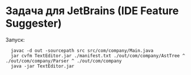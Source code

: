 # Задача для JetBrains (IDE Feature Suggester)
Запуск: 
  ```<>
    javac -d out -sourcepath src src/com/company/Main.java
    jar cvfm TextEditor.jar ./manifest.txt ./out/com/company/AstTree ^ ./out/com/company/Parser ^ ./out/com/company
    java -jar TextEditor.jar
  ```
